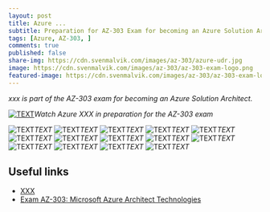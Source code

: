 ```yaml
---
layout: post
title: Azure ...
subtitle: Preparation for AZ-303 Exam for becoming an Azure Solution Architect
tags: [Azure, AZ-303, ]
comments: true
published: false
share-img: https://cdn.svenmalvik.com/images/az-303/azure-udr.jpg
image: https://cdn.svenmalvik.com/images/az-303/az-303-exam-logo.png
featured-image: https://cdn.svenmalvik.com/images/az-303/az-303-exam-logo.png
---
```


*xxx is part of the AZ-303 exam for becoming an Azure Solution Architect.*

[![TEXT](https://cdn.svenmalvik.com/images/az-303/azure-udr-yt.jpg "AZ-303: Azure ...")](https://www.youtube.com/watch?v=9RZEyQhwVBA)*Watch Azure XXX in preparation for the AZ-303 exam*

![TEXT](https://cdn.svenmalvik.com/images/az-303/az-303-azure-udr-1.jpg)*TEXT*
![TEXT](https://cdn.svenmalvik.com/images/az-303/az-303-azure-udr-2.jpg)*TEXT*
![TEXT](https://cdn.svenmalvik.com/images/az-303/az-303-azure-udr-3.jpg)*TEXT*
![TEXT](https://cdn.svenmalvik.com/images/az-303/az-303-azure-udr-4.jpg)*TEXT*
![TEXT](https://cdn.svenmalvik.com/images/az-303/az-303-azure-udr-5.jpg)*TEXT*
![TEXT](https://cdn.svenmalvik.com/images/az-303/az-303-azure-udr-6.jpg)*TEXT*
![TEXT](https://cdn.svenmalvik.com/images/az-303/az-303-azure-udr-7.jpg)*TEXT*
![TEXT](https://cdn.svenmalvik.com/images/az-303/az-303-azure-udr-8.jpg)*TEXT*
![TEXT](https://cdn.svenmalvik.com/images/az-303/az-303-azure-udr-9.jpg)*TEXT*
![TEXT](https://cdn.svenmalvik.com/images/az-303/az-303-azure-udr-10.jpg)*TEXT*
![TEXT](https://cdn.svenmalvik.com/images/az-303/az-303-azure-udr-11.jpg)*TEXT*
![TEXT](https://cdn.svenmalvik.com/images/az-303/az-303-azure-udr-12.jpg)*TEXT*
![TEXT](https://cdn.svenmalvik.com/images/az-303/az-303-azure-udr-13.jpg)*TEXT*
![TEXT](https://cdn.svenmalvik.com/images/az-303/az-303-azure-udr-14.jpg)*TEXT*


## Useful links

- [XXX](XXX?WT.mc_id=AZ-MVP-5004080)
- [Exam AZ-303: Microsoft Azure Architect Technologies](https://docs.microsoft.com/en-us/learn/certifications/exams/az-303?WT.mc_id=AZ-MVP-5004080)